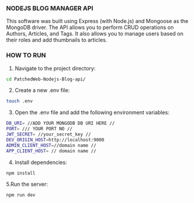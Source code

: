 ### NODEJS BLOG MANAGER API

This software was built using Express (with Node.js) and Mongoose as the MongoDB driver. The API allows you to perform CRUD operations on Authors, Articles, and Tags. It also allows you to manage users based on their roles and add thumbnails to articles.

### HOW TO RUN

1. Navigate to the project directory:

```bash
cd PatchedWeb-Nodejs-Blog-api/
```
2. Create a new .env file:
 ```bash
touch .env
```
3. Open the .env file and add the following environment variables:
 ```bash
DB_URI= //ADD YOUR MONGODB DB URI HERE //
PORT= /// YOUR PORT NO //
JWT_SECRET= //your_secret_key //
DEV_ORIGIN_HOST=http://localhost:9000
ADMIN_CLIENT_HOST=//domain name //
APP_CLIENT_HOST= // domain name //  


```
4. Install dependencies:
 ```bash
npm install
```
5.Run the server:

 ```bash
npm run dev
```
